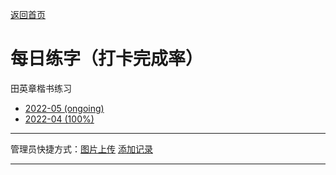 [返回首页](https://hao.ink)

# 每日练字（打卡完成率）



田英章楷书练习
- [2022-05 (ongoing)](/posts/lianzi/2022_05)
- [2022-04 (100%)](/posts/lianzi/2022_04)

---

管理员快捷方式：[图片上传](https://github.com/xiangshuink/xiangshuink.github.io/tree/main/assets) [添加记录](https://github.com/xiangshuink/xiangshuink.github.io/tree/main/posts/lianzi)

---


